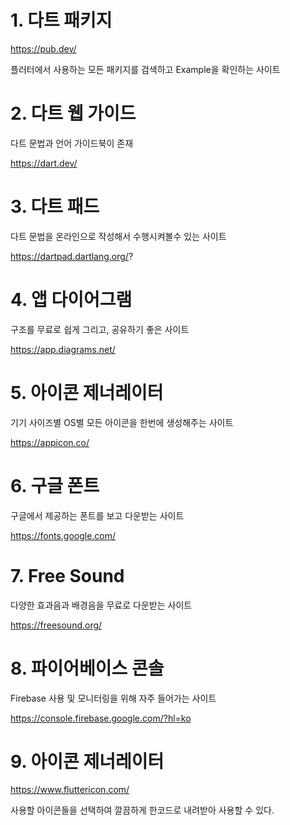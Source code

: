 # 1. 다트 패키지
https://pub.dev/

플러터에서 사용하는 모든 패키지를 검색하고 Example을 확인하는 사이트





# 2. 다트 웹 가이드

다트 문법과 언어 가이드북이 존재

https://dart.dev/



# 3. 다트 패드
다트 문법을 온라인으로 작성해서 수행시켜볼수 있는 사이트

https://dartpad.dartlang.org/?


# 4. 앱 다이어그램

구조를 무료로 쉽게 그리고, 공유하기 좋은 사이트

https://app.diagrams.net/



# 5. 아이콘 제너레이터
기기 사이즈별 OS별 모든 아이콘을 한번에 생성해주는 사이트

https://appicon.co/


# 6. 구글 폰트
구글에서 제공하는 폰트를 보고 다운받는 사이트

https://fonts.google.com/


# 7.  Free Sound
다양한 효과음과 배경음을 무료로 다운받는 사이트

https://freesound.org/



# 8. 파이어베이스 콘솔
Firebase 사용 및 모니터링을 위해 자주 들어가는 사이트

https://console.firebase.google.com/?hl=ko




# 9. 아이콘 제너레이터
https://www.fluttericon.com/

사용할 아이콘들을 선택하여 깔끔하게 한코드로 내려받아 사용할 수 있다.